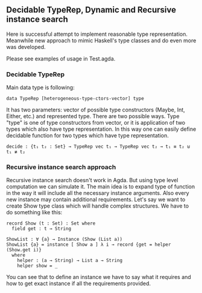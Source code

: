 ## Decidable TypeRep, Dynamic and Recursive instance search

Here is successful attempt to implement reasonable type representation.
Meanwhile new approach to mimic Haskell's type classes and do even more was developed.

Please see examples of usage in Test.agda.

### Decidable TypeRep

Main data type is following:

    data TypeRep [heterogeneous-type-ctors-vector] type

It has two parameters: vector of possible type constructors (Maybe, Int, Either, etc.) and represented type. There are two possible ways. Type "type" is one of type constructors from vector, or it is application of two types which also have type representation.
In this way one can easily define decidable function for two types which have type representation.

    decide : {t₁ t₂ : Set} → TypeRep vec t₁ → TypeRep vec t₂ → t₁ ≡ t₂ ⊎ t₁ ≢ t₂

### Recursive instance search approach

Recursive instance search doesn't work in Agda. But using type level computation we can simulate it. The main idea is to expand type of function in the way it will include all the necessary instance arguments. Also every new instance may contain additional requirements.
Let's say we want to create Show type class which will handle complex structures.
We have to do something like this:

    record Show (t : Set) : Set where  
      field get : t → String  

    ShowList : ∀ {a} → Instance (Show (List a))  
    ShowList {a} = instance [ Show a ] λ i → record {get = helper (Show.get i)}  
      where  
        helper : (a → String) → List a → String  
        helper show = _  

You can see that to define an instance we have to say what it requires and how to get exact instance if all the requirements provided.
